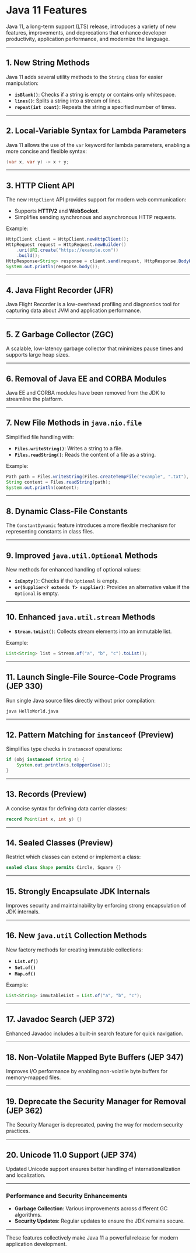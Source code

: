 # Java 11 Features

Java 11, a long-term support (LTS) release, introduces a variety of new features, improvements, and deprecations that enhance developer productivity, application performance, and modernize the language.

---

## 1. New String Methods
Java 11 adds several utility methods to the `String` class for easier manipulation:
- **`isBlank()`**: Checks if a string is empty or contains only whitespace.
- **`lines()`**: Splits a string into a stream of lines.
- **`repeat(int count)`**: Repeats the string a specified number of times.

---

## 2. Local-Variable Syntax for Lambda Parameters
Java 11 allows the use of the `var` keyword for lambda parameters, enabling a more concise and flexible syntax:
```java
(var x, var y) -> x + y;
```

---

## 3. HTTP Client API
The new `HttpClient` API provides support for modern web communication:
- Supports **HTTP/2** and **WebSocket**.
- Simplifies sending synchronous and asynchronous HTTP requests.

Example:
```java
HttpClient client = HttpClient.newHttpClient();
HttpRequest request = HttpRequest.newBuilder()
    .uri(URI.create("https://example.com"))
    .build();
HttpResponse<String> response = client.send(request, HttpResponse.BodyHandlers.ofString());
System.out.println(response.body());
```

---

## 4. Java Flight Recorder (JFR)
Java Flight Recorder is a low-overhead profiling and diagnostics tool for capturing data about JVM and application performance.

---

## 5. Z Garbage Collector (ZGC)
A scalable, low-latency garbage collector that minimizes pause times and supports large heap sizes.

---

## 6. Removal of Java EE and CORBA Modules
Java EE and CORBA modules have been removed from the JDK to streamline the platform.

---

## 7. New File Methods in `java.nio.file`
Simplified file handling with:
- **`Files.writeString()`**: Writes a string to a file.
- **`Files.readString()`**: Reads the content of a file as a string.

Example:
```java
Path path = Files.writeString(Files.createTempFile("example", ".txt"), "Hello, Java 11!");
String content = Files.readString(path);
System.out.println(content);
```

---

## 8. Dynamic Class-File Constants
The `ConstantDynamic` feature introduces a more flexible mechanism for representing constants in class files.

---

## 9. Improved `java.util.Optional` Methods
New methods for enhanced handling of optional values:
- **`isEmpty()`**: Checks if the `Optional` is empty.
- **`or(Supplier<? extends T> supplier)`**: Provides an alternative value if the `Optional` is empty.

---

## 10. Enhanced `java.util.stream` Methods
- **`Stream.toList()`**: Collects stream elements into an immutable list.

Example:
```java
List<String> list = Stream.of("a", "b", "c").toList();
```

---

## 11. Launch Single-File Source-Code Programs (JEP 330)
Run single Java source files directly without prior compilation:
```bash
java HelloWorld.java
```

---

## 12. Pattern Matching for `instanceof` (Preview)
Simplifies type checks in `instanceof` operations:
```java
if (obj instanceof String s) {
    System.out.println(s.toUpperCase());
}
```

---

## 13. Records (Preview)
A concise syntax for defining data carrier classes:
```java
record Point(int x, int y) {}
```

---

## 14. Sealed Classes (Preview)
Restrict which classes can extend or implement a class:
```java
sealed class Shape permits Circle, Square {}
```

---

## 15. Strongly Encapsulate JDK Internals
Improves security and maintainability by enforcing strong encapsulation of JDK internals.

---

## 16. New `java.util` Collection Methods
New factory methods for creating immutable collections:
- **`List.of()`**
- **`Set.of()`**
- **`Map.of()`**

Example:
```java
List<String> immutableList = List.of("a", "b", "c");
```

---

## 17. Javadoc Search (JEP 372)
Enhanced Javadoc includes a built-in search feature for quick navigation.

---

## 18. Non-Volatile Mapped Byte Buffers (JEP 347)
Improves I/O performance by enabling non-volatile byte buffers for memory-mapped files.

---

## 19. Deprecate the Security Manager for Removal (JEP 362)
The Security Manager is deprecated, paving the way for modern security practices.

---

## 20. Unicode 11.0 Support (JEP 374)
Updated Unicode support ensures better handling of internationalization and localization.

---

### Performance and Security Enhancements
- **Garbage Collection**: Various improvements across different GC algorithms.
- **Security Updates**: Regular updates to ensure the JDK remains secure.

---

These features collectively make Java 11 a powerful release for modern application development.
